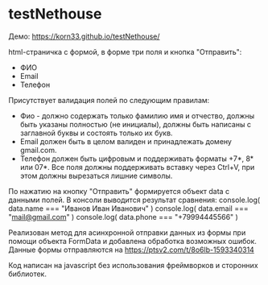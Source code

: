 # testNethouse

Демо: https://korn33.github.io/testNethouse/

html-страничка с формой, в форме три поля и кнопка "Отправить":
- ФИО
- Email
- Телефон

Присутствует валидация полей по следующим правилам:
- Фио - должно содержать только фамилию имя и отчество, должны быть указаны полностью (не инициалы), должны быть написаны с заглавной буквы и состоять только их букв.
- Email должен быть в целом валиден и принадлежать домену gmail.com.
- Телефон должен быть цифровым и поддерживать форматы +7*, 8* или 07*.
Все поля должны поддерживать вставку через Ctrl+V, при этом должны вырезаться лишние символы.

По нажатию на кнопку "Отправить" формируется объект data с данными полей. В консоли выводится результат сравнения:
console.log( data.name === "Иванов Иван Иванович" )
console.log( data.email === "mail@gmail.com" )
console.log( data.phone === "+79994445566" )

Реализован метод для асинхронной отправки данных из формы при помощи объекта FormData и добавлена обработка возможных ошибок.
Данные формы отправляются на https://ptsv2.com/t/8o6lb-1593340314

Код написан на javascript без использования фреймворков и сторонних библиотек.
